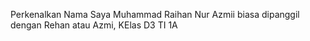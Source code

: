  Perkenalkan Nama Saya Muhammad Raihan Nur Azmii biasa dipanggil dengan Rehan atau Azmi, KElas D3 TI 1A  